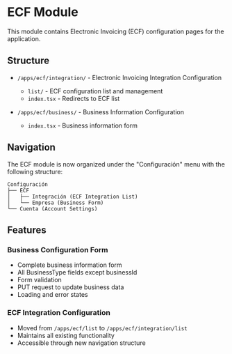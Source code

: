 # ECF Module

This module contains Electronic Invoicing (ECF) configuration pages for the application.

## Structure

- `/apps/ecf/integration/` - Electronic Invoicing Integration Configuration

  - `list/` - ECF configuration list and management
  - `index.tsx` - Redirects to ECF list

- `/apps/ecf/business/` - Business Information Configuration
  - `index.tsx` - Business information form

## Navigation

The ECF module is now organized under the "Configuración" menu with the following structure:

```text
Configuración
├── ECF
│   ├── Integración (ECF Integration List)
│   └── Empresa (Business Form)
└── Cuenta (Account Settings)
```

## Features

### Business Configuration Form

- Complete business information form
- All BusinessType fields except businessId
- Form validation
- PUT request to update business data
- Loading and error states

### ECF Integration Configuration

- Moved from `/apps/ecf/list` to `/apps/ecf/integration/list`
- Maintains all existing functionality
- Accessible through new navigation structure
